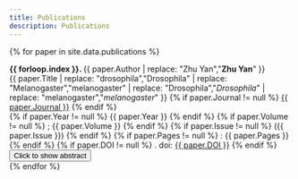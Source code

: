 ```yaml
---
title: Publications
description: Publications
---
```

{% for paper in site.data.publications %}
<div class="w3-card-4">
    <div class="w3-container pub">
        <strong>{{ forloop.index }}. </strong>
        {{ paper.Author | 
            replace: "Zhu Yan","<strong>Zhu Yan</strong>" }}
        <br>
        {{ paper.Title | 
            replace: "drosophila","Drosophila" | 
            replace: "Melanogaster","melanogaster" | 
            replace: "Drosophila","<i>Drosophila</i>" | 
            replace: "melanogaster","<i>melanogaster</i>" }}
        {% if paper.Journal != null %}
            <ins>{{ paper.Journal }}</ins>
        {% endif %}
        <br>
        {% if paper.Year != null %}
            {{ paper.Year }}
        {% endif %}
        {% if paper.Volume != null %}
            ; {{ paper.Volume }}
        {% endif %}
        {% if paper.Issue != null %}
            ({{ paper.Issue }})
        {% endif %}
        {% if paper.Pages != null %}
            : {{ paper.Pages }}
        {% endif %}
        {% if paper.DOI != null %}
            . doi: <a href="https://doi.org/{{paper.DOI}}">{{ paper.DOI }}</a>
        {% endif %}
    </div>
    <button id ="btn{{ forloop.index }}" onclick="showabs('{{ forloop.index }}')" class="absbtn w3-button w3-block w3-light-grey">Click to show abstract</button>
    <div id="{{ forloop.index }}" class="abs w3-panel w3-light-grey" style="display: none">
        <p class="text">
            {{ paper.Abstract |
            replace: "drosophila","Drosophila" | 
            replace: "Melanogaster","melanogaster" | 
            replace: "Drosophila","<i>Drosophila</i>" | 
            replace: "melanogaster","<i>melanogaster</i>" }}
        </p>
    </div>
</div>
{% endfor %}

<script>
    function showabs(id) {
        $("#"+id).slideToggle(500,function(){btnname(id);});
    }
    function btnname(id) {
        var btn = document.getElementById("btn"+id);
        if (btn.innerHTML == "Click to show abstract") {
            btn.innerHTML = "Click to hide abstract";
        }else {
            btn.innerHTML = "Click to show abstract";
        }
    }
</script>
